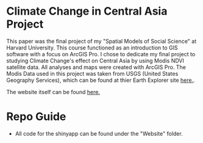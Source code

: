 # Climate Change in Central Asia Project

This paper was the final project of my "Spatial Models of Social Science" at Harvard University. This course functioned as an introduction to GIS software with a focus on ArcGIS Pro. I chose to dedicate my final project to studying Climate Change's effect on Central Asia by using Modis NDVI satellite data. All analyses and maps were created with ArcGIS Pro. The Modis Data used in this project was taken from USGS (United States Geography Services), which can be found at thier Earth Explorer site [here.](https://earthexplorer.usgs.gov). 

The website itself can be found [here.](https://cianstryker.shinyapps.io/Climate_Change_in_Central_Asia/)

# Repo Guide
 - All code for the shinyapp can be found under the "Website" folder. 

